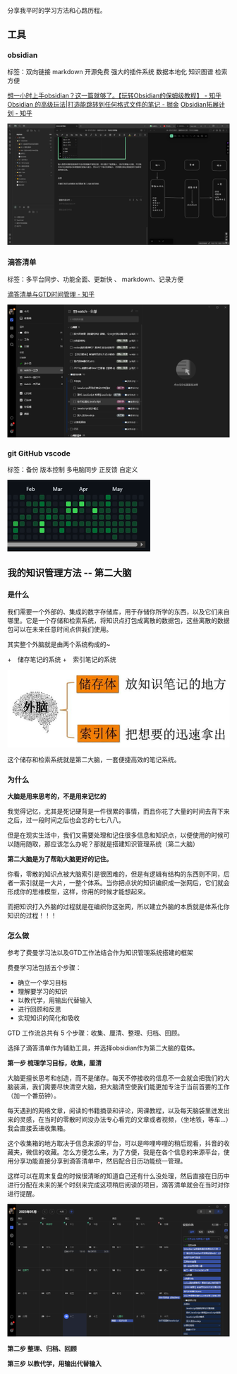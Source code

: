 
分享我平时的学习方法和心路历程。

## 工具

### obsidian

标签：双向链接  markdown 开源免费 强大的插件系统 数据本地化 知识图谱 检索方便

[想一小时上手obsidian？这一篇就够了。【玩转Obsidian的保姆级教程】 - 知乎](https://zhuanlan.zhihu.com/p/428519519)
[Obsidian 的高级玩法|打造能跳转到任何格式文件的笔记 - 掘金](https://juejin.cn/post/7145351315705577485#heading-52)
[Obsidian拓展计划 - 知乎](https://www.zhihu.com/column/c_1559828696105644032)



![](附件图片/知识分享草稿-4.png)

### 滴答清单

标签：多平台同步、功能全面、更新快 、 markdown、记录方便

[滴答清单与GTD时间管理 - 知乎](https://www.zhihu.com/column/timehack)


![](附件图片/学习方法--知识管理.png)

### git GitHub vscode 

标签：备份 版本控制 多电脑同步 正反馈 自定义

![](附件图片/知识分享草稿-2.png)

## 我的知识管理方法 -- 第二大脑

### 是什么

我们需要一个外部的、集成的数字存储库，用于存储你所学的东西，以及它们来自哪里。它是一个存储和检索系统，将知识点打包成离散的数据包，这些离散的数据包可以在未来任意时间点供我们使用。

其实整个外脑就是由两个系统构成的~

+　储存笔记的系统
+　索引笔记的系统

![](../../附件图片/Pasted%20image%2020230530112238.png)

这个储存和检索系统就是第二大脑，一套便捷高效的笔记系统。

### 为什么

**大脑是用来思考的，不是用来记忆的**

我觉得记忆，尤其是死记硬背是一件很累的事情，而且你花了大量的时间去背下来之后，过一段时间之后也会忘的七七八八。

但是在现实生活中，我们又需要处理和记住很多信息和知识点，以便使用的时候可以随用随取，那应该怎么办呢？那就是搭建知识管理系统（第二大脑）

**第二大脑是为了帮助大脑更好的记住。**

你看，零散的知识点被大脑索引是很困难的，但是有逻辑有结构的东西则不同，后者一索引就是一大片，一整个体系。当你把点状的知识编织成一张网后，它们就会形成你的思维模型，这样，你用的时候才能想起来。

而把知识打入外脑的过程就是在编织你这张网，所以建立外脑的本质就是体系化你知识的过程！！！

### 怎么做 

参考了费曼学习法以及GTD工作法结合作为知识管理系统搭建的框架

费曼学习法包括五个步骤：

+ 确立一个学习目标
+ 理解要学习的知识
+ 以教代学，用输出代替输入
+ 进行回顾和反思
+ 实现知识的简化和吸收

GTD 工作流总共有 5 个步骤：收集、厘清、整理、归档、回顾。

选择了滴答清单作为辅助工具，并选择obsidian作为第二大脑的载体。

**第一步 梳理学习目标，收集，厘清**

大脑更擅长思考和创造，而不是储存。每天不停接收的信息不一会就会把我们的大脑装满，我们需要尽快清空大脑，把大脑清空使我们能更加专注于当前首要的工作（加一个番茄钟）。

每天遇到的网络文章，阅读的书籍摘录和评论，网课教程，以及每天脑袋里迸发出来的灵感，在当时的零散时间没办法专心看完的文章或者视频，（坐地铁，等车...）我会直接丢进收集箱。

这个收集箱的地方取决于信息来源的平台，可以是哔哩哔哩的稍后观看，抖音的收藏夹，微信的收藏。怎么方便怎么来，为了方便，我是在各个信息的来源平台，使用分享功能直接分享到滴答清单中，然后配合日历功能统一管理。

这样可以在周末复盘的时候很清晰的知道自己还有什么没处理，然后直接在日历中进行分配在未来的某个时刻来完成这项稍后阅读的项目，滴答清单就会在当时对你进行提醒。

![](附件图片/学习方法--知识管理系统-1.png)

**第二步 整理、归档、回顾**






**第三步 以教代学，用输出代替输入**


